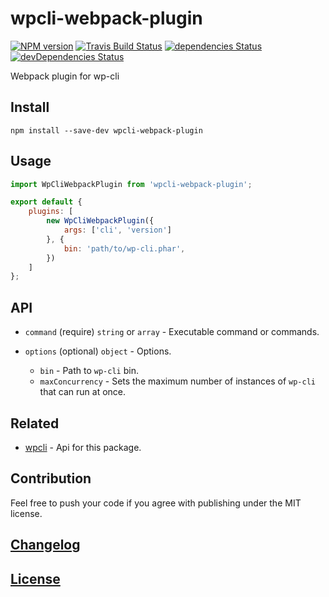 # wpcli-webpack-plugin

[![NPM version](https://img.shields.io/npm/v/wpcli-webpack-plugin.svg)](https://www.npmjs.org/package/wpcli-webpack-plugin) 
[![Travis Build Status](https://img.shields.io/travis/itgalaxy/wpcli-webpack-plugin/master.svg?label=build)](https://travis-ci.org/itgalaxy/wpcli-webpack-plugin) 
[![dependencies Status](https://david-dm.org/itgalaxy/wpcli-webpack-plugin/status.svg)](https://david-dm.org/itgalaxy/wpcli-webpack-plugin) 
[![devDependencies Status](https://david-dm.org/itgalaxy/wpcli-webpack-plugin/dev-status.svg)](https://david-dm.org/itgalaxy/wpcli-webpack-plugin?type=dev)

Webpack plugin for wp-cli

## Install

```shell
npm install --save-dev wpcli-webpack-plugin
```

## Usage

```js
import WpCliWebpackPlugin from 'wpcli-webpack-plugin';

export default {
    plugins: [
        new WpCliWebpackPlugin({
            args: ['cli', 'version']
        }, {
            bin: 'path/to/wp-cli.phar',
        })
    ]
};
```

## API

-   `command` (require) `string` or `array` - Executable command or commands.

-   `options` (optional) `object` - Options.

    -   `bin` - Path to `wp-cli` bin.
    -   `maxConcurrency` - Sets the maximum number of instances of `wp-cli` that can run at once.

## Related

-   [wpcli](https://github.com/itgalaxy/wpcli) - Api for this package.

## Contribution

Feel free to push your code if you agree with publishing under the MIT license.

## [Changelog](CHANGELOG.md)

## [License](LICENSE)
